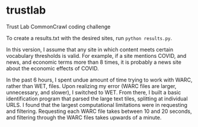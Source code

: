 # trustlab
Trust Lab CommonCrawl coding challenge

To create a results.txt with the desired sites, run `python results.py`.  

In this version, I assume that any site in which content meets certain vocabulary thresholds is valid. For example, if a site mentions COVID, and news, and economic terms more than 8 times, it is probably a news site about the economic effects of COVID.

In the past 6 hours, I spent undue amount of time trying to work with WARC, rather than WET, files. Upon realizing my error (WARC files are larger, unnecessary, and slower), I switched to WET. From there, I built a basic identification program that parsed the large text tiles, splitting at individual URLS. I found that the largest computational limitations were in requesting and filtering. Requesting each WARC file takes between 10 and 20 seconds, and filtering through the WARC files takes upwards of a minute.

